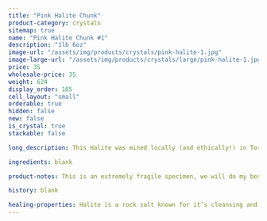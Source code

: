 ```yaml
---
title: "Pink Halite Chunk"
product-category: crystals
sitemap: true
name: "Pink Halite Chunk #1"
description: "1lb 6oz"
image-url: "/assets/img/products/crystals/pink-halite-1.jpg"
image-large-url: "/assets/img/products/crystals/large/pink-halite-1.jpg"
price: 35
wholesale-price: 35
weight: 624
display_order: 105
cell_layout: "small"
orderable: true
hidden: false
new: false
is_crystal: true
stackable: false

long_description: This Halite was mined locally (and ethically!) in Torna, CA. Impressive Hopper growth patterns form interesting little cubes all over the piece that are both eye-catching and mind blowing. Starting with a deep pink color at the bottom fading into baby pink and eventually white at the top, this piece is perfect for any part of the home.

ingredients: blank

product-notes: This is an extremely fragile specimen, we will do my best to package it as safely as possible but please be aware some little pieces may break off in transit.

history: blank

healing-properties: Halite is a rock salt known for it’s cleansing and purifying properties, it aids in clarifying energy blocks and balancing energy fields. This makes it perfect for cleansing your other crystals! Similar to Selenite, you can rest your other crystals on it to remove unwanted/negative energies. In meditation, Pink Halite connects to the heart and solar plexus chakras allowing a self-loving awareness which aids in the release of emotional issues and attachments.
---
```

